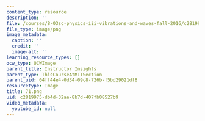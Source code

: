```yaml
---
content_type: resource
description: ''
file: /courses/8-03sc-physics-iii-vibrations-and-waves-fall-2016/c2819975db4d32ae8b7d407fb08527b9_71.png
file_type: image/png
image_metadata:
  caption: ''
  credit: ''
  image-alt: ''
learning_resource_types: []
ocw_type: OCWImage
parent_title: Instructor Insights
parent_type: ThisCourseAtMITSection
parent_uid: 04ff44e4-0d34-09c8-726b-f5bd29021df8
resourcetype: Image
title: 71.png
uid: c2819975-db4d-32ae-8b7d-407fb08527b9
video_metadata:
  youtube_id: null
---
```

